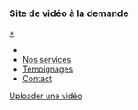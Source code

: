### Site de vidéo à la demande

<link href="style.css" rel="stylesheet"></link>

<div id="mySidenav" class="sidenav">
  <a id="closeBtn" href="#" class="close">×</a>
  <ul>
    <li><a href="#"></a></li>
    <li><a href="#">Nos services</a></li>
    <li><a href="#">Témoignages</a></li>
    <li><a href="#">Contact</a></li>
  </ul>
</div>

<a href="#" id="openBtn">
  <span class="burger-icon">
    <span></span>
    <span></span>
    <span></span>
  </span>
</a>

<a href="./update.html">Uploader une vidéo</a>